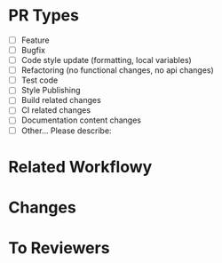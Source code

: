 # PR Types
<!-- 체크박스 "[ ]"를 "[x]"로 작성하여 체크해주세요 -->

- [ ] Feature
- [ ] Bugfix
- [ ] Code style update (formatting, local variables)
- [ ] Refactoring (no functional changes, no api changes)
- [ ] Test code
- [ ] Style Publishing
- [ ] Build related changes
- [ ] CI related changes
- [ ] Documentation content changes
- [ ] Other... Please describe:

# Related Workflowy
<!-- (Option) 관련 workflowy 작업 링크 -->

# Changes
<!-- 작업내용 설명 -->

# To Reviewers
<!-- 리뷰어가 특히 봐줬으면 하는 내용, 이슈 공유 등 -->
